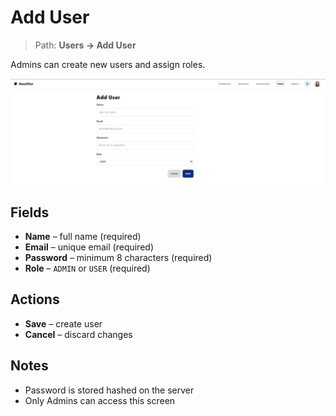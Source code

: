 # Add User

> Path: **Users → Add User**

Admins can create new users and assign roles.

![Add User](../screenshots/Add_user.png)

## Fields
- **Name** – full name (required)
- **Email** – unique email (required)
- **Password** – minimum 8 characters (required)
- **Role** – `ADMIN` or `USER` (required)

## Actions
- **Save** – create user
- **Cancel** – discard changes

## Notes
- Password is stored hashed on the server
- Only Admins can access this screen
